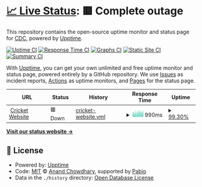 # [📈 Live Status](https://ffight.github.io/uptime-monitor-robot): <!--live status--> **🟥 Complete outage**

This repository contains the open-source uptime monitor and status page for [CDC](https://ffight.github.io/uptime-monitor-robot), powered by [Upptime](https://github.com/upptime/upptime).

[![Uptime CI](https://github.com/ffight/uptime-monitor-robot/workflows/Uptime%20CI/badge.svg)](https://github.com/ffight/uptime-monitor-robot/actions?query=workflow%3A%22Uptime+CI%22)
[![Response Time CI](https://github.com/ffight/uptime-monitor-robot/workflows/Response%20Time%20CI/badge.svg)](https://github.com/ffight/uptime-monitor-robot/actions?query=workflow%3A%22Response+Time+CI%22)
[![Graphs CI](https://github.com/ffight/uptime-monitor-robot/workflows/Graphs%20CI/badge.svg)](https://github.com/ffight/uptime-monitor-robot/actions?query=workflow%3A%22Graphs+CI%22)
[![Static Site CI](https://github.com/ffight/uptime-monitor-robot/workflows/Static%20Site%20CI/badge.svg)](https://github.com/ffight/uptime-monitor-robot/actions?query=workflow%3A%22Static+Site+CI%22)
[![Summary CI](https://github.com/ffight/uptime-monitor-robot/workflows/Summary%20CI/badge.svg)](https://github.com/ffight/uptime-monitor-robot/actions?query=workflow%3A%22Summary+CI%22)

With [Upptime](https://upptime.js.org), you can get your own unlimited and free uptime monitor and status page, powered entirely by a GitHub repository. We use [Issues](https://github.com/ffight/uptime-monitor-robot/issues) as incident reports, [Actions](https://github.com/ffight/uptime-monitor-robot/actions) as uptime monitors, and [Pages](https://ffight.github.io/uptime-monitor-robot) for the status page.

<!--start: status pages-->
<!-- This summary is generated by Upptime (https://github.com/upptime/upptime) -->
<!-- Do not edit this manually, your changes will be overwritten -->
<!-- prettier-ignore -->
| URL | Status | History | Response Time | Uptime |
| --- | ------ | ------- | ------------- | ------ |
| <img alt="" src="https://icons.duckduckgo.com/ip3/www.cricket.com.ico" height="13"> [Cricket Website](https://www.cricket.com) | 🟥 Down | [cricket-website.yml](https://github.com/ffight/uptime-monitor-robot/commits/HEAD/history/cricket-website.yml) | <details><summary><img alt="Response time graph" src="./graphs/cricket-website/response-time-week.png" height="20"> 990ms</summary><br><a href="https://ffight.github.io/uptime-monitor-robot/history/cricket-website"><img alt="Response time 1063" src="https://img.shields.io/endpoint?url=https%3A%2F%2Fraw.githubusercontent.com%2Fffight%2Fuptime-monitor-robot%2FHEAD%2Fapi%2Fcricket-website%2Fresponse-time.json"></a><br><a href="https://ffight.github.io/uptime-monitor-robot/history/cricket-website"><img alt="24-hour response time 718" src="https://img.shields.io/endpoint?url=https%3A%2F%2Fraw.githubusercontent.com%2Fffight%2Fuptime-monitor-robot%2FHEAD%2Fapi%2Fcricket-website%2Fresponse-time-day.json"></a><br><a href="https://ffight.github.io/uptime-monitor-robot/history/cricket-website"><img alt="7-day response time 990" src="https://img.shields.io/endpoint?url=https%3A%2F%2Fraw.githubusercontent.com%2Fffight%2Fuptime-monitor-robot%2FHEAD%2Fapi%2Fcricket-website%2Fresponse-time-week.json"></a><br><a href="https://ffight.github.io/uptime-monitor-robot/history/cricket-website"><img alt="30-day response time 1038" src="https://img.shields.io/endpoint?url=https%3A%2F%2Fraw.githubusercontent.com%2Fffight%2Fuptime-monitor-robot%2FHEAD%2Fapi%2Fcricket-website%2Fresponse-time-month.json"></a><br><a href="https://ffight.github.io/uptime-monitor-robot/history/cricket-website"><img alt="1-year response time 1063" src="https://img.shields.io/endpoint?url=https%3A%2F%2Fraw.githubusercontent.com%2Fffight%2Fuptime-monitor-robot%2FHEAD%2Fapi%2Fcricket-website%2Fresponse-time-year.json"></a></details> | <details><summary><a href="https://ffight.github.io/uptime-monitor-robot/history/cricket-website">99.30%</a></summary><a href="https://ffight.github.io/uptime-monitor-robot/history/cricket-website"><img alt="All-time uptime 99.51%" src="https://img.shields.io/endpoint?url=https%3A%2F%2Fraw.githubusercontent.com%2Fffight%2Fuptime-monitor-robot%2FHEAD%2Fapi%2Fcricket-website%2Fuptime.json"></a><br><a href="https://ffight.github.io/uptime-monitor-robot/history/cricket-website"><img alt="24-hour uptime 100.00%" src="https://img.shields.io/endpoint?url=https%3A%2F%2Fraw.githubusercontent.com%2Fffight%2Fuptime-monitor-robot%2FHEAD%2Fapi%2Fcricket-website%2Fuptime-day.json"></a><br><a href="https://ffight.github.io/uptime-monitor-robot/history/cricket-website"><img alt="7-day uptime 99.30%" src="https://img.shields.io/endpoint?url=https%3A%2F%2Fraw.githubusercontent.com%2Fffight%2Fuptime-monitor-robot%2FHEAD%2Fapi%2Fcricket-website%2Fuptime-week.json"></a><br><a href="https://ffight.github.io/uptime-monitor-robot/history/cricket-website"><img alt="30-day uptime 99.46%" src="https://img.shields.io/endpoint?url=https%3A%2F%2Fraw.githubusercontent.com%2Fffight%2Fuptime-monitor-robot%2FHEAD%2Fapi%2Fcricket-website%2Fuptime-month.json"></a><br><a href="https://ffight.github.io/uptime-monitor-robot/history/cricket-website"><img alt="1-year uptime 99.51%" src="https://img.shields.io/endpoint?url=https%3A%2F%2Fraw.githubusercontent.com%2Fffight%2Fuptime-monitor-robot%2FHEAD%2Fapi%2Fcricket-website%2Fuptime-year.json"></a></details>

<!--end: status pages-->

[**Visit our status website →**](https://ffight.github.io/uptime-monitor-robot)

## 📄 License

- Powered by: [Upptime](https://github.com/upptime/upptime)
- Code: [MIT](./LICENSE) © [Anand Chowdhary](https://anandchowdhary.com), supported by [Pabio](https://pabio.com)
- Data in the `./history` directory: [Open Database License](https://opendatacommons.org/licenses/odbl/1-0/)
